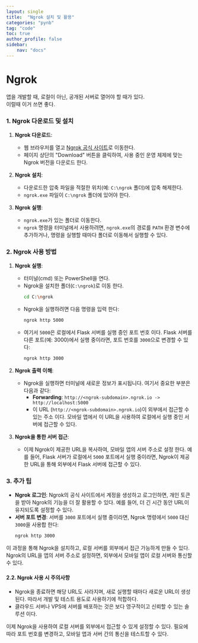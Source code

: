 ```yaml
---
layout: single
title:  "Ngrok 설치 및 활용"
categories: "pynb"
tag: "code"
toc: true
author_profile: false
sidebar:
    nav: "docs"
---
```


# Ngrok
앱을 개발할 때, 로컬이 아닌, 공개된 서버로 열어야 할 때가 있다.  
이럴때 이거 쓰면 좋다.   

### 1. Ngrok 다운로드 및 설치

1. **Ngrok 다운로드**:
   - 웹 브라우저를 열고 [Ngrok 공식 사이트](https://ngrok.com/)로 이동한다.
   - 페이지 상단의 "Download" 버튼을 클릭하여, 사용 중인 운영 체제에 맞는 Ngrok 버전을 다운로드 한다.

2. **Ngrok 설치**:
   - 다운로드한 압축 파일을 적절한 위치(예: `C:\ngrok` 폴더)에 압축 해제한다.
   - `ngrok.exe` 파일이 `C:\ngrok` 폴더에 있어야 한다.

3. **Ngrok 실행**:
   - `ngrok.exe`가 있는 폴더로 이동한다.
   - `ngrok` 명령을 터미널에서 사용하려면, `ngrok.exe`의 경로를 `PATH` 환경 변수에 추가하거나, 명령을 실행할 때마다 폴더로 이동해서 실행할 수 있다.

### 2. Ngrok 사용 방법

1. **Ngrok 실행**:
   - 터미널(cmd) 또는 PowerShell을 연다.
   - Ngrok을 설치한 폴더(`C:\ngrok`)로 이동 한다.
     ```bash
     cd C:\ngrok
     ```
   - Ngrok을 실행하려면 다음 명령을 입력 한다:
     ```bash
     ngrok http 5000
     ```
   - 여기서 `5000`은 로컬에서 Flask 서버를 실행 중인 포트 번호 이다. Flask 서버를 다른 포트(예: 3000)에서 실행 중이라면, 포트 번호를 `3000`으로 변경할 수 있다:
     ```bash
     ngrok http 3000
     ```

2. **Ngrok 출력 이해**:
   - Ngrok을 실행하면 터미널에 새로운 정보가 표시됩니다. 여기서 중요한 부분은 다음과 같다:
     - **Forwarding**: `http://<ngrok-subdomain>.ngrok.io -> http://localhost:5000`
     - 이 URL (`http://<ngrok-subdomain>.ngrok.io`)이 외부에서 접근할 수 있는 주소 이다. 모바일 앱에서 이 URL을 사용하여 로컬에서 실행 중인 서버에 접근할 수 있다.

3. **Ngrok을 통한 서버 접근**:
   - 이제 Ngrok이 제공한 URL을 복사하여, 모바일 앱의 서버 주소로 설정 한다. 예를 들어, Flask 서버가 로컬에서 `5000` 포트에서 실행 중이라면, Ngrok이 제공한 URL을 통해 외부에서 Flask 서버에 접근할 수 있다.

### 3. 추가 팁

- **Ngrok 로그인**: Ngrok의 공식 사이트에서 계정을 생성하고 로그인하면, 개인 토큰을 받아 Ngrok의 기능을 더 잘 활용할 수 있다. 예를 들어, 더 긴 시간 동안 URL이 유지되도록 설정할 수 있다.
- **서버 포트 변경**: 서버를 `3000` 포트에서 실행 중이라면, Ngrok 명령에서 `5000` 대신 `3000`을 사용합 한다:
  ```bash
  ngrok http 3000
  ```

이 과정을 통해 Ngrok을 설치하고, 로컬 서버를 외부에서 접근 가능하게 만들 수 있다. Ngrok의 URL을 앱의 서버 주소로 설정하면, 외부에서 모바일 앱이 로컬 서버와 통신할 수 있다.  

#### 2.2. Ngrok 사용 시 주의사항
- Ngrok을 종료하면 해당 URL도 사라지며, 새로 실행할 때마다 새로운 URL이 생성된다. 따라서 개발 및 테스트 용도로 사용하기에 적합하다.
- 클라우드 서버나 VPS에 서버를 배포하는 것은 보다 영구적이고 신뢰할 수 있는 솔루션 이다.

이제 Ngrok을 사용하여 로컬 서버를 외부에서 접근할 수 있게 설정할 수 있다. 필요에 따라 포트 번호를 변경하고, 모바일 앱과 서버 간의 통신을 테스트할 수 있다.